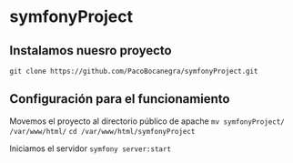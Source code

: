 # symfonyProject
## Instalamos nuesro proyecto
`git clone https://github.com/PacoBocanegra/symfonyProject.git`

## Configuración para el funcionamiento
Movemos el proyecto al directorio público de apache
`mv symfonyProject/ /var/www/html/`
`cd /var/www/html/symfonyProject`

Iniciamos el servidor
`symfony server:start`

